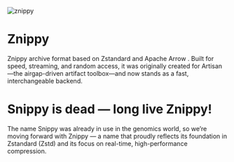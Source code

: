 
![znippy](https://github.com/user-attachments/assets/7db1c1c1-d577-4f87-bfe1-11af6e8c58a0)

# Znippy
Znippy archive format based on Zstandard and Apache Arrow . Built for speed, streaming, and random access, it was originally created for Artisan—the airgap-driven artifact toolbox—and now stands as a fast, interchangeable backend.  

# Snippy is dead — long live Znippy!  
The name Snippy was already in use in the genomics world, so we’re moving forward with Znippy — a name that proudly reflects its foundation in Zstandard (Zstd) and its focus on real-time, high-performance compression. 

